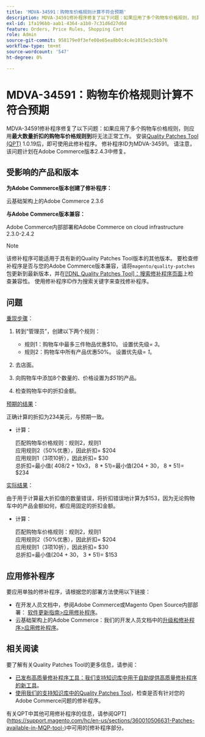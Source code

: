 ```yaml
---
title: 'MDVA-34591：购物车价格规则计算不符合预期'
description: MDVA-34591修补程序修复了以下问题：如果应用了多个购物车价格规则，则具有**最大数量折扣应用于**的购物车价格规则将无法正常工作。 安装[Quality Patches Tool (QPT)](/help/announcements/adobe-commerce-announcements/magento-quality-patches-released-new-tool-to-self-serve-quality-patches.md) 1.0.19后，即可使用此修补程序。 修补程序ID为MDVA-34591。 请注意，该问题计划在Adobe Commerce版本2.4.3中修复。
exl-id: 1fa196bb-aab1-4364-a1b0-7c31d6d27d6d
feature: Orders, Price Rules, Shopping Cart
role: Admin
source-git-commit: 958179e0f3efe08e65ea8b0c4c4e1015e3c5bb76
workflow-type: tm+mt
source-wordcount: '547'
ht-degree: 0%

---
```


# MDVA-34591：购物车价格规则计算不符合预期

MDVA-34591修补程序修复了以下问题：如果应用了多个购物车价格规则，则应用&#x200B;**最大数量折扣的购物车价格规则到**&#x200B;将无法正常工作。 安装[Quality Patches Tool (QPT)](/help/announcements/adobe-commerce-announcements/magento-quality-patches-released-new-tool-to-self-serve-quality-patches.md) 1.0.19后，即可使用此修补程序。 修补程序ID为MDVA-34591。 请注意，该问题计划在Adobe Commerce版本2.4.3中修复。

## 受影响的产品和版本

**为Adobe Commerce版本创建了修补程序：**

云基础架构上的Adobe Commerce 2.3.6

**与Adobe Commerce版本兼容：**

Adobe Commerce内部部署和Adobe Commerce on cloud infrastructure 2.3.0-2.4.2

>[!NOTE]
>
>该修补程序可能适用于具有新的Quality Patches Tool版本的其他版本。 要检查修补程序是否与您的Adobe Commerce版本兼容，请将`magento/quality-patches`包更新到最新版本，并在[[!DNL Quality Patches Tool]：搜索修补程序页面](https://devdocs.magento.com/quality-patches/tool.html#patch-grid)上检查兼容性。 使用修补程序ID作为搜索关键字来查找修补程序。

## 问题

<u>重现步骤</u>：

1. 转到“管理员”，创建以下两个规则：

   * 规则1：购物车中最多三件物品优惠$10。 设置优先级= *3*。
   * 规则2：购物车中所有产品优惠50%。 设置优先级= *1*。

1. 去店面。

1. 向购物车中添加8个数量的、价格设置为&#x200B;*$51*&#x200B;的产品。

1. 检查购物车中的折扣金额。

<u>预期的结果</u>：

正确计算的折扣为234美元，与预期一致。

* 计算：

  匹配购物车价格规则：规则2，规则1\
  应用规则2（50%优惠），因此折扣= $204\
  应用规则1（3项10折），因此折扣= $30\
  总折扣=最小值( 408/2 + 10x3， 8 &#42; 51)=最小值(204 + 30， 8 &#42; 51)= $234

<u>实际结果</u>：

由于用于计算最大折扣值的数量错误，将折扣错误地计算为$153，因为无论购物车中的产品金额如何，都应用固定的折扣金额。

* 计算：

  匹配购物车价格规则：规则2，规则1\
  应用规则2（50%优惠），因此折扣= $204\
  应用规则1（3项10折），因此折扣= $30\
  总折扣=最小值(204 + 30， 3 &#42; 51)= $153

## 应用修补程序

要应用单独的修补程序，请根据您的部署方法使用以下链接：

* 在开发人员文档中，参阅Adobe Commerce或Magento Open Source内部部署： [软件更新指南>应用修补程序](https://devdocs.magento.com/guides/v2.4/comp-mgr/patching/mqp.html)。
* 云基础架构上的Adobe Commerce：我们的开发人员文档中的[升级和修补程序>应用修补程序](https://devdocs.magento.com/cloud/project/project-patch.html)。

## 相关阅读

要了解有关Quality Patches Tool的更多信息，请参阅：

* [已发布高质量修补程序工具：我们支持知识库中用于自助提供高质量修补程序的新工具](/help/announcements/adobe-commerce-announcements/magento-quality-patches-released-new-tool-to-self-serve-quality-patches.md)。
* [使用我们的支持知识库中的Quality Patches Tool](/help/support-tools/patches-available-in-qpt-tool/check-patch-for-magento-issue-with-magento-quality-patches.md)，检查是否有针对您的Adobe Commerce问题的修补程序。

有关QPT中其他可用修补程序的信息，请参阅QPT](https://support.magento.com/hc/en-us/sections/360010506631-Patches-available-in-MQP-tool-)中可用的[修补程序部分。
